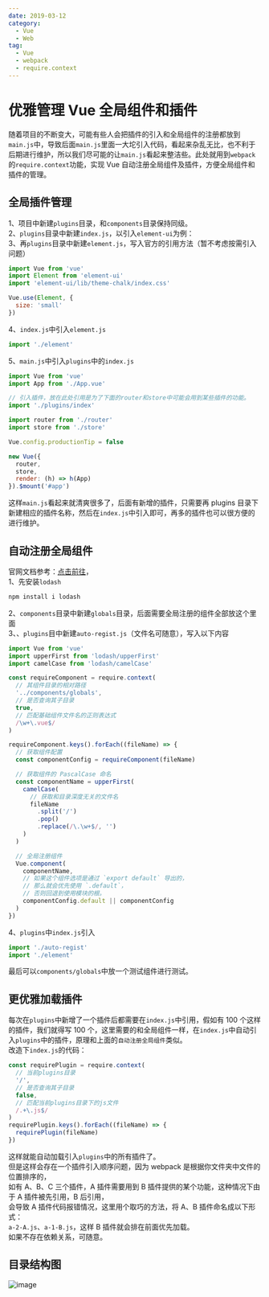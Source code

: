 ```yaml
---
date: 2019-03-12
category:
  - Vue
  - Web
tag:
  - Vue
  - webpack
  - require.context
---
```


# 优雅管理 Vue 全局组件和插件

随着项目的不断变大，可能有些人会把插件的引入和全局组件的注册都放到`main.js`中，导致后面`main.js`里面一大坨引入代码，看起来杂乱无比，也不利于后期进行维护，所以我们尽可能的让`main.js`看起来整洁些。此处就用到`webpack`的`require.context`功能，实现 Vue 自动注册全局组件及插件，方便全局组件和插件的管理。

<!-- more -->

## 全局插件管理

1、项目中新建`plugins`目录，和`components`目录保持同级。  
2、`plugins`目录中新建`index.js`，以引入`element-ui`为例：  
3、再`plugins`目录中新建`element.js`，写入官方的引用方法（暂不考虑按需引入问题）

```javascript
import Vue from 'vue'
import Element from 'element-ui'
import 'element-ui/lib/theme-chalk/index.css'

Vue.use(Element, {
  size: 'small'
})
```

4、`index.js`中引入`element.js`

```javascript
import './element'
```

5、`main.js`中引入`plugins`中的`index.js`

```javascript
import Vue from 'vue'
import App from './App.vue'

// 引入插件，放在此处引用是为了下面的router和store中可能会用到某些插件的功能。
import './plugins/index'

import router from './router'
import store from './store'

Vue.config.productionTip = false

new Vue({
  router,
  store,
  render: (h) => h(App)
}).$mount('#app')
```

这样`main.js`看起来就清爽很多了，后面有新增的插件，只需要再 plugins 目录下新建相应的插件名称，然后在`index.js`中引入即可，再多的插件也可以很方便的进行维护。

## 自动注册全局组件

官网文档参考：[点击前往](https://cn.vuejs.org/v2/guide/components-registration.html#%E5%9F%BA%E7%A1%80%E7%BB%84%E4%BB%B6%E7%9A%84%E8%87%AA%E5%8A%A8%E5%8C%96%E5%85%A8%E5%B1%80%E6%B3%A8%E5%86%8C)，  
1、先安装`lodash`

```javascript
npm install i lodash
```

2、`components`目录中新建`globals`目录，后面需要全局注册的组件全部放这个里面  
3、、`plugins`目中新建`auto-regist.js`（文件名可随意），写入以下内容

```javascript
import Vue from 'vue'
import upperFirst from 'lodash/upperFirst'
import camelCase from 'lodash/camelCase'

const requireComponent = require.context(
  // 其组件目录的相对路径
  '../components/globals',
  // 是否查询其子目录
  true,
  // 匹配基础组件文件名的正则表达式
  /\w+\.vue$/
)

requireComponent.keys().forEach((fileName) => {
  // 获取组件配置
  const componentConfig = requireComponent(fileName)

  // 获取组件的 PascalCase 命名
  const componentName = upperFirst(
    camelCase(
      // 获取和目录深度无关的文件名
      fileName
        .split('/')
        .pop()
        .replace(/\.\w+$/, '')
    )
  )

  // 全局注册组件
  Vue.component(
    componentName,
    // 如果这个组件选项是通过 `export default` 导出的，
    // 那么就会优先使用 `.default`，
    // 否则回退到使用模块的根。
    componentConfig.default || componentConfig
  )
})
```

4、`plugins`中`index.js`引入

```javascript
import './auto-regist'
import './element'
```

最后可以`components/globals`中放一个测试组件进行测试。

## 更优雅加载插件

每次在`plugins`中新增了一个插件后都需要在`index.js`中引用，假如有 100 个这样的插件，我们就得写 100 个，这里需要的和全局组件一样，在`index.js`中自动引入`plugins`中的插件，原理和上面的`自动注册全局组件`类似。  
改造下`index.js`的代码：

```javascript
const requirePlugin = require.context(
  // 当前plugins目录
  '/',
  // 是否查询其子目录
  false,
  // 匹配当前plugins目录下的js文件
  /.+\.js$/
)
requirePlugin.keys().forEach((fileName) => {
  requirePlugin(fileName)
})
```

这样就能自动加载引入`plugins`中的所有插件了。  
但是这样会存在一个插件引入顺序问题，因为 webpack 是根据你文件夹中文件的位置排序的，  
如有 A、B、C 三个插件，A 插件需要用到 B 插件提供的某个功能，这种情况下由于 A 插件被先引用，B 后引用，  
会导致 A 插件代码报错情况，这里用个取巧的方法，将 A、B 插件命名成以下形式：  
`a-2-A.js`、`a-1-B.js`，这样 B 插件就会排在前面优先加载。  
如果不存在依赖关系，可随意。

## 目录结构图

![image](https://user-images.githubusercontent.com/29849550/63434161-1da40c80-c457-11e9-8064-0b21efd79486.png)
